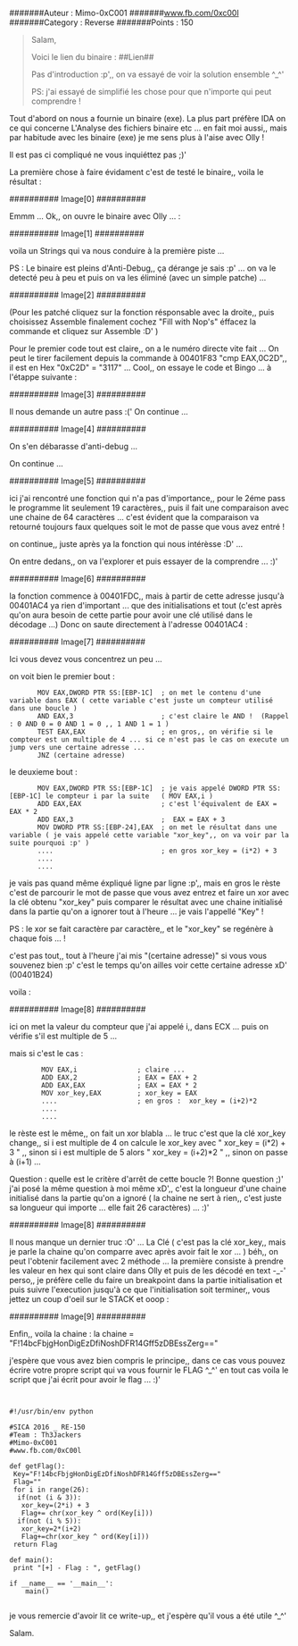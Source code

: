 #######Auteur : Mimo-0xC001
#######www.fb.com/0xc00l
#######Category : Reverse
#######Points : 150




 > Salam,
 >
 > Voici le lien du binaire : ##Lien##
 >
 > Pas d'introduction :p',, on va essayé de voir la solution ensemble ^_^'
 >
 > PS: j'ai essayé de simplifié les chose pour que n'importe qui peut comprendre !



Tout d'abord on nous a fournie un binaire (exe).
La plus part préfère IDA on ce qui concerne L'Analyse des fichiers binaire etc ... en fait moi aussi,, mais par habitude avec les binaire (exe) je me sens plus à l'aise avec Olly !

Il est pas ci compliqué ne vous inquiéttez pas ;)'

La première chose à faire évidament c'est de testé le binaire,, voila le résultat :


########## Image[0] ##########


Emmm ... Ok,, on ouvre le binaire avec Olly ... :


########## Image[1] ##########


voila un Strings qui va nous conduire à la première piste ...

PS : Le binaire est pleins d'Anti-Debug,, ça dérange je sais :p' ... on va le detecté peu à peu et puis on va les éliminé (avec un simple patche) ...


########## Image[2] ##########


(Pour les patché cliquez sur la fonction résponsable avec la droite,, puis choisissez Assemble finalement cochez "Fill with Nop's" éffacez la commande et cliquez sur Assemble :D' )

Pour le premier code tout est claire,, on a le numéro directe vite fait ...
On peut le tirer facilement depuis la commande à 00401F83  "cmp EAX,0C2D",, il est en Hex "0xC2D" = "3117" ...
Cool,, on essaye le code et Bingo ... à l'étappe suivante : 


########## Image[3] ##########


Il nous demande un autre pass :('
On continue ...


########## Image[4] ##########


On s'en débarasse d'anti-debug ...

On continue ...



########## Image[5] ##########



ici j'ai rencontré une fonction qui n'a pas d'importance,,
pour le 2éme pass le programme lit seulement 19 caractères,, puis il fait une comparaison avec une chaine de 64 caractères ...
c'est évident que la comparaison va retourné toujours faux quelques soit le mot de passe que vous avez entré !

on continue,, juste après ya la fonction qui nous intérèsse :D' ... 

On entre dedans,, on va l'explorer et puis essayer de la comprendre ... :)'



########## Image[6] ##########



la fonction commence à 00401FDC,, mais à partir de cette adresse jusqu'à 00401AC4 ya rien d'important ... que des initialisations et tout
(c'est après qu'on aura besoin de cette partie pour avoir une clé utilisé dans le décodage ...)
Donc on saute directement à l'adresse 00401AC4 :



########## Image[7] ##########



Ici vous devez vous concentrez un peu ...



on voit bien le premier bout :
          
          
          
   		   MOV EAX,DWORD PTR SS:[EBP-1C]  ; on met le contenu d'une variable dans EAX ( cette variable c'est juste un compteur utilisé dans une boucle )
		   AND EAX,3                      ; c'est claire le AND !  (Rappel : 0 AND 0 = 0 AND 1 = 0 ,, 1 AND 1 = 1 ) 
		   TEST EAX,EAX                   ; en gros,, on vérifie si le compteur est un multiple de 4 ... si ce n'est pas le cas on execute un jump vers une certaine adresse ...
		   JNZ (certaine adresse)
	
	
		   
le deuxieme bout :

           
		   MOV EAX,DWORD PTR SS:[EBP-1C]  ; je vais appelé DWORD PTR SS:[EBP-1C] le compteur i par la suite   ( MOV EAX,i )
           ADD EAX,EAX                    ; c'est l'équivalent de EAX = EAX * 2
		   ADD EAX,3                      ;  EAX = EAX + 3
		   MOV DWORD PTR SS:[EBP-24],EAX  ; on met le résultat dans une variable ( je vais appelé cette variable "xor_key",, on va voir par la suite pourquoi :p' )
           ....							  ; en gros xor_key = (i*2) + 3
           ....
           ....
	
	
		  
je vais pas quand même éxpliqué ligne par ligne :p',, mais en gros le rèste c'est de parcourir le mot de passe que vous avez entrez et faire un xor avec la clé obtenu "xor_key"
puis comparer le résultat avec une chaine initialisé dans la partie qu'on a ignorer tout à l'heure ... je vais l'appellé "Key" !

PS : le xor se fait caractère par caractère,, et le "xor_key" se regénère à chaque fois ... !


c'est pas tout,, tout à l'heure j'ai mis "(certaine adresse)" si vous vous souvenez bien :p'
c'est le temps qu'on ailles voir cette certaine adresse xD' (00401B24) 


voila : 


          
########## Image[8] ##########




ici on met la valeur du compteur que j'ai appelé i,, dans ECX ... puis on vérifie s'il est multiple de 5 ...



mais si c'est le cas :

			MOV EAX,i 				; claire ...
			ADD EAX,2				; EAX = EAX + 2
			ADD EAX,EAX 			; EAX = EAX * 2
			MOV xor_key,EAX			; xor_key = EAX 
			....					; en gros :  xor_key = (i+2)*2
			....
			....


		   
le rèste est le même,, on fait un xor blabla ...
le truc c'est que la clé xor_key change,, si i est multiple de 4 on calcule le xor_key avec " xor_key = (i*2) + 3 " ,, sinon si i est multiple de 5 alors " xor_key = (i+2)*2 " ,, sinon on passe à (i+1) ...

Question : quelle est le critère d'arrêt de cette boucle ?! 
Bonne question ;)'
j'ai posé la même question à moi même xD',, c'est la longueur d'une chaine initialisé dans la partie qu'on a ignoré ( la chaine ne sert à rien,, c'est juste sa longueur qui importe ... elle fait 26 caractères) ... :)'




########## Image[8] ##########




Il nous manque un dernier truc :O' ... La Clé ( c'est pas la clé xor_key,, mais je parle la chaine qu'on comparre avec après avoir fait le xor ... )
béh,, on peut l'obtenir facilement avec 2 méthode ... la première consiste à prendre les valeur en hex qui sont claire dans Olly et puis de les décodé en text -_-'
perso,, je préfère celle du faire un breakpoint dans la partie initialisation et puis suivre l'execution jusqu'à ce que l'initialisation soit terminer,, vous jettez un coup d'oeil sur le STACK et ooop : 




########## Image[9] ##########



Enfin,, voila la chaine : la chaine = "F!14bcFbjgHonDigEzDfiNoshDFR14Gff5zDBEssZerg=="


j'espère que vous avez bien compris le principe,, dans ce cas vous pouvez écrire votre propre script qui va vous fournir le FLAG ^_^'
en tout cas voila le script que j'ai écrit pour avoir le flag ... :)'


<pre><code class="python">

#!/usr/bin/env python

#SICA 2016 _ RE-150
#Team : Th3Jackers
#Mimo-0xC001
#www.fb.com/0xC00l

def getFlag():
 Key="F!14bcFbjgHonDigEzDfiNoshDFR14Gff5zDBEssZerg=="
 Flag=""
 for i in range(26):
  if(not (i & 3)):
   xor_key=(2*i) + 3
   Flag+= chr(xor_key ^ ord(Key[i]))
  if(not (i % 5)):
   xor_key=2*(i+2)
   Flag+=chr(xor_key ^ ord(Key[i]))
 return Flag

def main():
 print "[+] - Flag : ", getFlag() 
 
if __name__ == '__main__':
    main()

</code></pre>




je vous remercie d'avoir lit ce write-up,, et j'espère qu'il vous a été utile ^_^'

Salam.
		   
